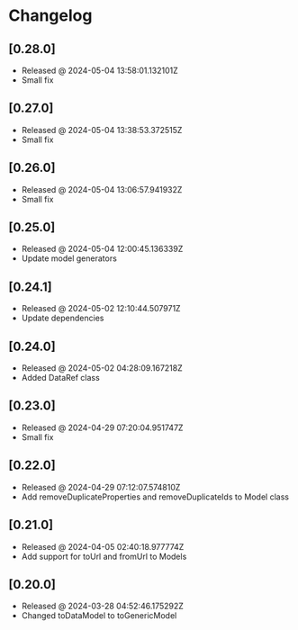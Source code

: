 # Changelog

## [0.28.0]

- Released @ 2024-05-04 13:58:01.132101Z
- Small fix

## [0.27.0]

- Released @ 2024-05-04 13:38:53.372515Z
- Small fix

## [0.26.0]

- Released @ 2024-05-04 13:06:57.941932Z
- Small fix

## [0.25.0]

- Released @ 2024-05-04 12:00:45.136339Z
- Update model generators

## [0.24.1]

- Released @ 2024-05-02 12:10:44.507971Z
- Update dependencies

## [0.24.0]

- Released @ 2024-05-02 04:28:09.167218Z
- Added DataRef class

## [0.23.0]

- Released @ 2024-04-29 07:20:04.951747Z
- Small fix

## [0.22.0]

- Released @ 2024-04-29 07:12:07.574810Z
- Add removeDuplicateProperties and removeDuplicateIds to Model class

## [0.21.0]

- Released @ 2024-04-05 02:40:18.977774Z
- Add support for toUrl and fromUrl to Models

## [0.20.0]

- Released @ 2024-03-28 04:52:46.175292Z
- Changed toDataModel to toGenericModel
